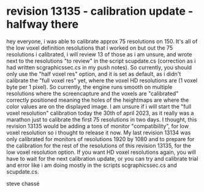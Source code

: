 # revision 13135 - calibration update - halfway there

hey everyone, i was able to calibrate approx 75 resolutions on 150. It's all of the low voxel definition resolutions that i worked on but out the 75 resolutions i calibrated, i will review 13 of those as i am unsure, and wrote next to the resolutions "to review" in the script scupdate.cs (correction as i had written scgraphicssec.cs in my push notes). So currently, you should only use the "half voxel res" option, and it is set as default, as i didn't calibrate the "full voxel res" yet, where the voxel HD resolutions are (1 voxel byte per 1 pixel). So currently, the engine runs smooth on multiple resolutions where the screencapture and the voxels are "calibrated" correctly positioned meaning the holes of the heightmaps are where the color values are on the displayed image. I am unsure if i will start the "full voxel resolution" calibration today the 30th of april 2023, as it really was a marathon just to calibrate the first 75 resolutions in two days. I thought, this revision 13135 would be adding a tons of monitor "compatibility", for low voxel resolution so i thought to release it now. My last revision 13134 was only calibrated for monitors of resolutions 1920 by 1080 and to prepare for the calibration for the rest of the resolutions of this revision 13135, for the low voxel resolution option. If you want HD voxel resolutions again, you will have to wait for the next calibration update, or you can try and calibrate trial and error like i am doing mostly in the scripts scgraphicssec.cs and scupdate.cs.

steve chassé 

